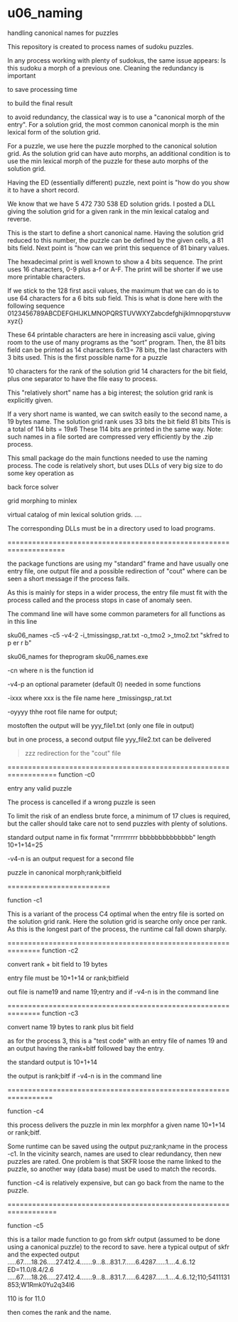 # u06_naming
handling canonical names for puzzles

This repository is created to process names of sudoku puzzles.

In any process working with plenty of sudokus, the same issue appears: Is this sudoku a morph of a previous one.
Cleaning the redundancy is important 

to save processing time 

to build the final result

to avoid redundancy, the classical way is to use a "canonical morph of the entry". For a solution grid, the most common canonical morph is the min lexical form of the solution grid.

For a puzzle, we use here the puzzle morphed to the canonical solution grid. As the solution grid can have auto morphs, an additional condition is to use the min lexical morph of the puzzle for these auto morphs of the solution grid.

Having the ED (essentially different) puzzle, next point is "how do you show it to have a short record.

We know that we have 5 472 730 538 ED solution grids. I posted a DLL giving the solution grid for a given rank in the min lexical catalog and reverse.

This is the start to define a short canonical name. Having the solution grid reduced to this number, the puzzle can be defined by the given cells, a 81 bits field. Next point is "how can we print this sequence of 81 binary values.

The hexadecimal print is well known to show a 4 bits sequence. The print uses 16 characters, 0-9 plus a-f or A-F. The print will be shorter if we use more printable characters.

If we stick to the 128 first ascii values, the maximum that we can do is to use 64 characters for a 6 bits sub field. This is what is done here with the following sequence 0123456789ABCDEFGHIJKLMNOPQRSTUVWXYZabcdefghijklmnopqrstuvwxyz{}

These 64 printable characters are here in increasing ascii value, giving room to the use of many programs as the “sort” program.
Then, the 81 bits field can be printed as 14 characters 6x13= 78 bits, the last characters with 3 bits used.
This is the first possible name for a puzzle

10 characters for the rank of the solution grid 14 characters for the bit field, plus one separator to have the file easy to process.

This "relatively short" name has a big interest; the solution grid rank is explicitly given.

If a very short name is wanted, we can switch easily to the second name, a 19 bytes name. The solution grid rank uses 33 bits the bit field 81 bits This is a total of 114 bits = 19x6 These 114 bits are printed in the same way.
Note: such names in a file sorted are compressed very efficiently by the .zip process.

This small package do the main functions needed to use the naming process. The code is relatively short, but uses DLLs of very big size to do some key operation as

back force solver 

grid morphing to minlex 

virtual catalog of min lexical solution grids. ....

The corresponding DLLs must be in a directory used to load programs.

====================================================================

the package functions are using my "standard" frame and have usually one entry file, one output file and a possible redirection of "cout" where can be seen a short message if the process fails.

As this is mainly for steps in a wider process, the entry file must fit with the process called and the process stops in case of anomaly seen.

The command line will have some common parameters for all functions as in this line

sku06_names -c5  -v4-2 -i_tmissingsp_rat.txt    -o_tmo2   >_tmo2.txt  "skfred to p er r b"

sku06_names for theprogram sku06_names.exe

-cn where n is the function id 

-v4-p an optional parameter (default 0) needed in some functions

-ixxx where xxx is the file name here _tmissingsp_rat.txt 

-oyyyy thhe root file name for output; 

  mostoften the output will be yyy_file1.txt (only one file in output)

  but in one process, a second output file  yyy_file2.txt can be delivered

>zzz redirection for the "cout" file

==================================================================
function -c0

entry any valid puzzle 

The process is cancelled if a wrong puzzle is seen 

To limit the risk of an endless brute force, a minimum of 17 clues is required, but the caller should take care not to send puzzles with plenty of solutions.

standard output name  in fix format "rrrrrrrrrr bbbbbbbbbbbbbb" length 10+1+14=25

-v4-n is an output request for a second file

  puzzle in canonical morph;rank;bitfield

  =========================

  function -c1 
  
  This is a variant of the process C4 optimal when the entry file is sorted on the solution grid rank.
  Here the solution grid is searche only once per rank.
  As this is the longest part of the process, the runtime cal fall down sharply.

  ==============================================================
  function -c2

  convert rank + bit field to 19 bytes

  entry file must be 10+1+14  or rank;bitfield
  
  out file is  name19 and name 19;entry and if -v4-n is in the command line

  ==============================================================
  function -c3

  convert name  19 bytes to rank plus bit field

  as for the process 3, this is a "test code" with an entry file of names 19 and an output having the rank+bitf followed bay the entry.

the standard output is 10+1+14

the output is rank;bitf if -v4-n is in the command line

=================================================================

function -c4   

this process delivers the puzzle in min lex morphfor a given name 10+1+14 or rank;bitf.

Some runtime can be saved using the output puz;rank;name in the process -c1. In the vicinity search, names are used to clear redundancy, then new puzzles are rated. One problem is that SKFR loose the name linked to the puzzle, so another way (data base) must be used to match the records.

function -c4 is relatively expensive, but can go back from the name to the puzzle.

==================================================================

function -c5

this is a tailor made function to go from skfr output (assumed to be done using a canonical puzzle) to the record to save.
here a typical output of skfr and the expected output
.....67.....18.26.....27.412.4.......9...8...831.7......6.4287......1....4..6..12 ED=11.0/8.4/2.6
.....67.....18.26.....27.412.4.......9...8...831.7......6.4287......1....4..6..12;110;5411131853;W1Rmk0Yu2q34I6

110 is for 11.0

then comes the rank and the name.



  















